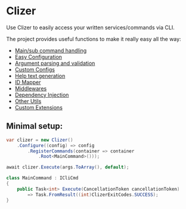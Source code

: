 # Clizer

Use Clizer to easily access your written services/commands via CLI.

The project provides useful functions to make it really easy all the way:
- [Main/sub command handling](docs/commands.md)
- [Easy Configuration](docs/configuration.md)
- [Argument parsing and validation](docs/arguments.md)
- [Custom Configs](docs/custom_configs.md)
- [Help text generation](docs/help.md)
- [ID Mapper](docs/mapper.md)
- [Middlewares](docs/middlewares.md)
- [Dependency Injection](docs/dependency_injection.md)
- [Other Utils](docs/utils.md)
- [Custom Extensions](docs/custom_extensions.md)

## Minimal setup:
```csharp
var clizer = new Clizer()
    .Configure((config) => config
        .RegisterCommands(container => container
            .Root<MainCommand>()));

await clizer.Execute(args.ToArray(), default);

class MainCommand : ICliCmd
{
    public Task<int> Execute(CancellationToken cancellationToken)
        => Task.FromResult((int)ClizerExitCodes.SUCCESS);
}
```